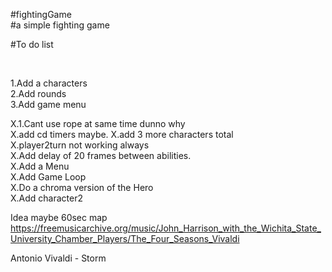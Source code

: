 #fightingGame  <br />
#a simple fighting game <br/>







#To do list <br />


<br/>




1.Add a characters<br/>
2.Add rounds<br/>
3.Add game menu<br/>







X.1.Cant use rope at same time dunno why <br/>
X.add cd timers maybe.
X.add 3 more characters total <br />
X.player2turn not working always<br />
X.Add delay of 20 frames  between abilities.<br />
X.Add a Menu<br />
X.Add Game Loop <br />
X.Do a chroma version of the Hero<br />
X.Add character2 <br />





Idea  maybe 60sec map <br/>
https://freemusicarchive.org/music/John_Harrison_with_the_Wichita_State_University_Chamber_Players/The_Four_Seasons_Vivaldi <br/>

Antonio Vivaldi - Storm <br/>